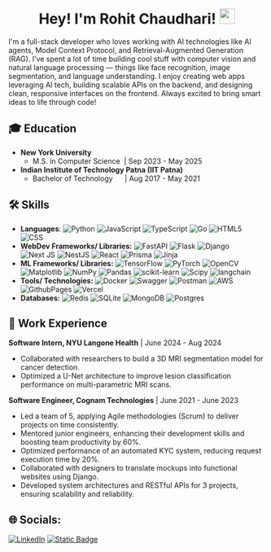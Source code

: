 
<div id="wave" align="center">
  <h1>Hey! I'm Rohit Chaudhari!
    <img src="https://media.giphy.com/media/hvRJCLFzcasrR4ia7z/giphy.gif" width="30px"/>
  </h1>
</div>
I'm a full-stack developer who loves working with AI technologies like AI agents, Model Context Protocol, and Retrieval-Augmented Generation (RAG). I’ve spent a lot of time building cool stuff with computer vision and natural language processing — things like face recognition, image segmentation, and language understanding. I enjoy creating web apps leveraging AI tech, building scalable APIs on the backend, and designing clean, responsive interfaces on the frontend. Always excited to bring smart ideas to life through code!


## 🎓 Education
- **New York University** 
  - M.S. in Computer Science &nbsp;| Sep 2023 - May 2025
- **Indian Institute of Technology Patna (IIT Patna)** 
  - Bachelor of Technology &nbsp;&nbsp;&nbsp;&nbsp;&nbsp;| Aug 2017 - May 2021

## 🛠 Skills  
- **Languages**:
![Python](https://img.shields.io/badge/Python-3670A0?style=flat&logo=python&logoColor=ffdd54)
![JavaScript](https://img.shields.io/badge/JavaScript-%23323330.svg?style=flat&logo=javascript&logoColor=%23F7DF1E)
![TypeScript](https://img.shields.io/badge/TypeScript-%23007ACC.svg?style=flat&logo=typescript&logoColor=white)
![Go](https://img.shields.io/badge/go-%2300ADD8.svg?style=flat&logo=go&logoColor=white)
![HTML5](https://img.shields.io/badge/HTML-%23E34F26.svg?style=flat&logo=html5&logoColor=white)
![CSS](https://img.shields.io/badge/CSS-informational?style=flat&logo=css3&logoColor=white)
- **WebDev Frameworks/ Libraries:**
![FastAPI](https://img.shields.io/badge/FastAPI-005571?style=flat&logo=fastapi)
![Flask](https://img.shields.io/badge/Flask-%23000.svg?style=flat&logo=flask&logoColor=white)
![Django](https://img.shields.io/badge/Django-%23092E20.svg?style=flat&logo=django&logoColor=white)
![Next JS](https://img.shields.io/badge/Next.js-black?style=flat&logo=next.js&logoColor=white)
![NestJS](https://img.shields.io/badge/NestJS-informational?style=flat&logo=nestjs&color=CB3837)
![React](https://img.shields.io/badge/React-%2320232a.svg?style=flat&logo=react&logoColor=%2361DAFB)
![Prisma](https://img.shields.io/badge/Prisma-2D3748?style=flat&logo=Prisma&logoColor=white)
![Jinja](https://img.shields.io/badge/Jinja-white.svg?style=flat&logo=jinja&logoColor=black)
- **ML Frameworks/ Libraries:**
![TensorFlow](https://img.shields.io/badge/TensorFlow-%23FF6F00.svg?style=flat&logo=TensorFlow&logoColor=white)
![PyTorch](https://img.shields.io/badge/PyTorch-%23EE4C2C.svg?style=flat&logo=PyTorch&logoColor=white)
![OpenCV](https://img.shields.io/badge/OpenCV-%23white.svg?style=flat&logo=opencv&logoColor=white)
![Matplotlib](https://img.shields.io/badge/Matplotlib-%23ffffff.svg?style=flat&logo=matplotlib&logoColor=black)
![NumPy](https://img.shields.io/badge/numpy-%23013243.svg?style=flat&logo=numpy&logoColor=white)
![Pandas](https://img.shields.io/badge/pandas-%23150458.svg?style=flat&logo=pandas&logoColor=white)
![scikit-learn](https://img.shields.io/badge/scikit--learn-%23F7931E.svg?style=flat&logo=scikit-learn&logoColor=white)
![Scipy](https://img.shields.io/badge/SciPy-%230C55A5.svg?style=flat&logo=scipy&logoColor=%white)
![langchain](https://img.shields.io/badge/LangChain-ffffff?logo=langchain&logoColor=green)
- **Tools/ Technologies:**
![Docker](https://img.shields.io/badge/Docker-%230db7ed.svg?style=flat&logo=docker&logoColor=white)
![Swagger](https://img.shields.io/badge/-Swagger-%23Clojure?style=flat&logo=swagger&logoColor=white)
![Postman](https://img.shields.io/badge/Postman-FF6C37?style=flat&logo=postman&logoColor=white)
![AWS](https://img.shields.io/badge/AWS-%23FF9900.svg?style=flat&logo=amazon-aws&logoColor=white)
![GithubPages](https://img.shields.io/badge/Github-121013?style=flat&logo=github&logoColor=white)
![Vercel](https://img.shields.io/badge/Vercel-%23000000.svg?style=flat&logo=vercel&logoColor=white)
- **Databases:**
![Redis](https://img.shields.io/badge/Redis-%23DD0031.svg?style=flat&logo=redis&logoColor=white)
![SQLite](https://img.shields.io/badge/SQLite-%2307405e.svg?style=flat&logo=sqlite&logoColor=white)
![MongoDB](https://img.shields.io/badge/-MongoDB-4DB33D?style=flat&logo=mongodb&logoColor=FFFFFF)
![Postgres](https://img.shields.io/badge/Postgres-%23316192.svg?style=flat&logo=postgresql&logoColor=white)

## 💼 Work Experience
**Software Intern, NYU Langone Health** | June 2024 - Aug 2024
- Collaborated with researchers to build a 3D MRI segmentation model for cancer detection.
- Optimized a U-Net architecture to improve lesion classification performance on multi-parametric MRI scans.

**Software Engineer, Cognam Technologies** | June 2021 - June 2023
- Led a team of 5, applying Agile methodologies (Scrum) to deliver projects on time consistently.
- Mentored junior engineers, enhancing their development skills and boosting team productivity by 60%.
- Optimized performance of an automated KYC system, reducing request execution time by 20%.
- Collaborated with designers to translate mockups into functional websites using Django.
- Developed system architectures and RESTful APIs for 3 projects, ensuring scalability and reliability.


## 🌐 Socials:
[![LinkedIn](https://img.shields.io/badge/LinkedIn-%230077B5.svg?logo=linkedin&logoColor=white)](https://linkedin.com/in/rohitchaudhari1102) 
[![Static Badge](https://img.shields.io/badge/Gmail-D14836?style=flat&logo=gmail&label=rsc9069%40nyu.edu&labelColor=white)](mailto:rsc9069@nyu.edu) 


